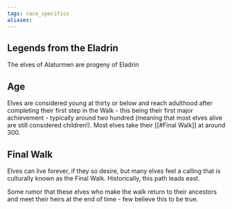 ```yaml
---
tags: race_specifics
aliases:
---
```

## Legends from the Eladrin
The elves of Alaturmen are progeny of Eladrin 

## Age
Elves are considered young at thirty or below and reach adulthood after completing their first step in the Walk - this being their first major achievement - typically around two hundred (meaning that most elves alive are still considered children!). Most elves take their [[#Final Walk]] at around 300.

## Final Walk
Elves can live forever, if they so desire, but many elves feel a calling that is culturally known as the Final Walk. Historically, this path leads east.

Some rumor that these elves who make the walk return to their ancestors and meet their heirs at the end of time - few believe this to be true.